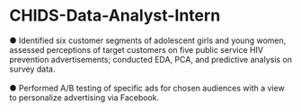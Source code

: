 # CHIDS-Data-Analyst-Intern
● Identified six customer segments of adolescent girls and young women, assessed perceptions of target customers on five public service HIV prevention advertisements; conducted EDA, PCA, and predictive analysis on survey data. <br /> <br /> 
● Performed A/B testing of specific ads for chosen audiences with a view to personalize advertising via Facebook.
